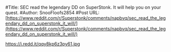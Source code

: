 #Title: SEC read the legendary DD on SuperStonk. It will help you on your quest.
#Author: SnooFloofs2854
#Post URL: [https://www.reddit.com/r/Superstonk/comments/napbvq/sec_read_the_legendary_dd_on_superstonk_it_will/](https://www.reddit.com/r/Superstonk/comments/napbvq/sec_read_the_legendary_dd_on_superstonk_it_will/)


https://i.redd.it/qqy8kp6z3py61.jpg
